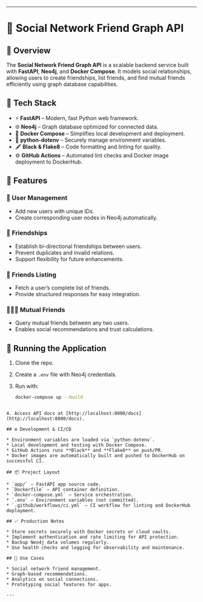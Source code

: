 
---

# 🚀 Social Network Friend Graph API

## 📘 Overview

The **Social Network Friend Graph API** is a scalable backend service built with **FastAPI**, **Neo4j**, and **Docker Compose**. It models social relationships, allowing users to create friendships, list friends, and find mutual friends efficiently using graph database capabilities.

## 🧩 Tech Stack

- ⚡ **FastAPI** – Modern, fast Python web framework.
- 🌐 **Neo4j** – Graph database optimized for connected data.
- 🐳 **Docker Compose** – Simplifies local development and deployment.
- 🔐 **python-dotenv** – Securely manage environment variables.
- 🖋️ **Black & Flake8** – Code formatting and linting for quality.
- ⚙️ **GitHub Actions** – Automated lint checks and Docker image deployment to DockerHub.

## 🎯 Features

### 👤 User Management

- Add new users with unique IDs.
- Create corresponding user nodes in Neo4j automatically.

### 🤝 Friendships

- Establish bi-directional friendships between users.
- Prevent duplicates and invalid relations.
- Support flexibility for future enhancements.

### 📜 Friends Listing

- Fetch a user’s complete list of friends.
- Provide structured responses for easy integration.

### 🧑‍🤝‍🧑 Mutual Friends

- Query mutual friends between any two users.
- Enables social recommendations and trust calculations.

## 🚀 Running the Application

1. Clone the repo.
2. Create a `.env` file with Neo4j credentials.
3. Run with:

   ```bash
   docker-compose up --build
````

4. Access API docs at [http://localhost:8000/docs](http://localhost:8000/docs).

## ⚙️ Development & CI/CD

* Environment variables are loaded via `python-dotenv`.
* Local development and testing with Docker Compose.
* GitHub Actions runs **Black** and **Flake8** on push/PR.
* Docker images are automatically built and pushed to DockerHub on successful CI.

## 📦 Project Layout

* `app/` – FastAPI app source code.
* `Dockerfile` – API container definition.
* `docker-compose.yml` – Service orchestration.
* `.env` – Environment variables (not committed).
* `.github/workflows/ci.yml` – CI workflow for linting and DockerHub deployment.

## ✅ Production Notes

* Store secrets securely with Docker secrets or cloud vaults.
* Implement authentication and rate limiting for API protection.
* Backup Neo4j data volumes regularly.
* Use health checks and logging for observability and maintenance.

## 🧠 Use Cases

* Social network friend management.
* Graph-based recommendations.
* Analytics on social connections.
* Prototyping social features for apps.

---

